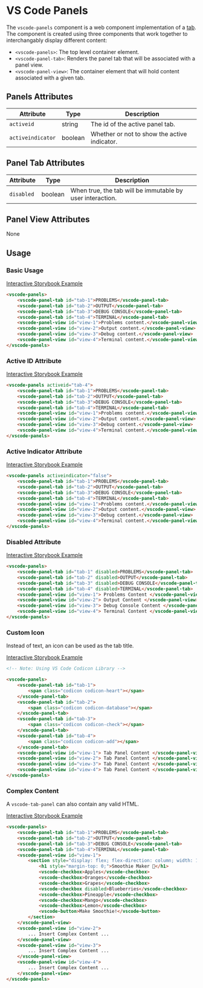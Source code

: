 # VS Code Panels

The `vscode-panels` component is a web component implementation of a [tab](https://developer.mozilla.org/en-US/docs/Web/Accessibility/ARIA/Roles/Tab_Role). The component is created using three components that work together to interchangably display different content:

-   `<vscode-panels>`: The top level container element.
-   `<vscode-panel-tab>`: Renders the panel tab that will be associated with a panel view.
-   `<vscode-panel-view>`: The container element that will hold content associated with a given tab.

## Panels Attributes

| Attribute         | Type    | Description                                  |
| ----------------- | ------- | -------------------------------------------- |
| `activeid`        | string  | The id of the active panel tab.              |
| `activeindicator` | boolean | Whether or not to show the active indicator. |

## Panel Tab Attributes

| Attribute  | Type    | Description                                               |
| ---------- | ------- | --------------------------------------------------------- |
| `disabled` | boolean | When true, the tab will be immutable by user interaction. |

## Panel View Attributes

None

## Usage

### Basic Usage

[Interactive Storybook Example](https://mttallac.azurewebsites.net/?path=/story/library-panels--default)

```html
<vscode-panels>
	<vscode-panel-tab id="tab-1">PROBLEMS</vscode-panel-tab>
	<vscode-panel-tab id="tab-2">OUTPUT</vscode-panel-tab>
	<vscode-panel-tab id="tab-3">DEBUG CONSOLE</vscode-panel-tab>
	<vscode-panel-tab id="tab-4">TERMINAL</vscode-panel-tab>
	<vscode-panel-view id="view-1">Problems content.</vscode-panel-view>
	<vscode-panel-view id="view-2">Output content.</vscode-panel-view>
	<vscode-panel-view id="view-3">Debug content.</vscode-panel-view>
	<vscode-panel-view id="view-4">Terminal content.</vscode-panel-view>
</vscode-panels>
```

### Active ID Attribute

[Interactive Storybook Example](https://mttallac.azurewebsites.net/?path=/story/library-panels--with-active-tab)

```html
<vscode-panels activeid="tab-4">
	<vscode-panel-tab id="tab-1">PROBLEMS</vscode-panel-tab>
	<vscode-panel-tab id="tab-2">OUTPUT</vscode-panel-tab>
	<vscode-panel-tab id="tab-3">DEBUG CONSOLE</vscode-panel-tab>
	<vscode-panel-tab id="tab-4">TERMINAL</vscode-panel-tab>
	<vscode-panel-view id="view-1">Problems content.</vscode-panel-view>
	<vscode-panel-view id="view-2">Output content.</vscode-panel-view>
	<vscode-panel-view id="view-3">Debug content.</vscode-panel-view>
	<vscode-panel-view id="view-4">Terminal content.</vscode-panel-view>
</vscode-panels>
```

### Active Indicator Attribute

[Interactive Storybook Example](https://mttallac.azurewebsites.net/?path=/story/library-panels--with-no-active-indicator)

```html
<vscode-panels activeindicator="false">
	<vscode-panel-tab id="tab-1">PROBLEMS</vscode-panel-tab>
	<vscode-panel-tab id="tab-2">OUTPUT</vscode-panel-tab>
	<vscode-panel-tab id="tab-3">DEBUG CONSOLE</vscode-panel-tab>
	<vscode-panel-tab id="tab-4">TERMINAL</vscode-panel-tab>
	<vscode-panel-view id="view-1">Problems content.</vscode-panel-view>
	<vscode-panel-view id="view-2">Output content.</vscode-panel-view>
	<vscode-panel-view id="view-3">Debug content.</vscode-panel-view>
	<vscode-panel-view id="view-4">Terminal content.</vscode-panel-view>
</vscode-panels>
```

### Disabled Attribute

[Interactive Storybook Example](https://mttallac.azurewebsites.net/?path=/story/library-panels--with-disabled)

```html
<vscode-panels>
	<vscode-panel-tab id="tab-1" disabled>PROBLEMS</vscode-panel-tab>
	<vscode-panel-tab id="tab-2" disabled>OUTPUT</vscode-panel-tab>
	<vscode-panel-tab id="tab-3" disabled>DEBUG CONSOLE</vscode-panel-tab>
	<vscode-panel-tab id="tab-4" disabled>TERMINAL</vscode-panel-tab>
	<vscode-panel-view id="view-1"> Problems Content </vscode-panel-view>
	<vscode-panel-view id="view-2"> Output Content </vscode-panel-view>
	<vscode-panel-view id="view-3"> Debug Console Content </vscode-panel-view>
	<vscode-panel-view id="view-4"> Terminal Content </vscode-panel-view>
</vscode-panels>
```

### Custom Icon

Instead of text, an icon can be used as the tab title.

[Interactive Storybook Example](https://mttallac.azurewebsites.net/?path=/story/library-panels--with-custom-tab-icons)

```html
<!-- Note: Using VS Code Codicon Library -->

<vscode-panels>
	<vscode-panel-tab id="tab-1">
		<span class="codicon codicon-heart"></span>
	</vscode-panel-tab>
	<vscode-panel-tab id="tab-2">
		<span class="codicon codicon-database"></span>
	</vscode-panel-tab>
	<vscode-panel-tab id="tab-3">
		<span class="codicon codicon-check"></span>
	</vscode-panel-tab>
	<vscode-panel-tab id="tab-4">
		<span class="codicon codicon-add"></span>
	</vscode-panel-tab>
	<vscode-panel-view id="view-1"> Tab Panel Content </vscode-panel-view>
	<vscode-panel-view id="view-2"> Tab Panel Content </vscode-panel-view>
	<vscode-panel-view id="view-3"> Tab Panel Content </vscode-panel-view>
	<vscode-panel-view id="view-4"> Tab Panel Content </vscode-panel-view>
</vscode-panels>
```

### Complex Content

A `vscode-tab-panel` can also contain any valid HTML.

[Interactive Storybook Example](https://mttallac.azurewebsites.net/?path=/story/library-panels--with-complex-panel-view-content)

```html
<vscode-panels>
	<vscode-panel-tab id="tab-1">PROBLEMS</vscode-panel-tab>
	<vscode-panel-tab id="tab-2">OUTPUT</vscode-panel-tab>
	<vscode-panel-tab id="tab-3">DEBUG CONSOLE</vscode-panel-tab>
	<vscode-panel-tab id="tab-4">TERMINAL</vscode-panel-tab>
	<vscode-panel-view id="view-1">
		<section style="display: flex; flex-direction: column; width: 100%;">
			<h1 style="margin-top: 0;">Smoothie Maker 🍓</h1>
			<vscode-checkbox>Apples</vscode-checkbox>
			<vscode-checkbox>Oranges</vscode-checkbox>
			<vscode-checkbox>Grapes</vscode-checkbox>
			<vscode-checkbox disabled>Blueberries</vscode-checkbox>
			<vscode-checkbox>Pineapple</vscode-checkbox>
			<vscode-checkbox>Mango</vscode-checkbox>
			<vscode-checkbox>Lemon</vscode-checkbox>
			<vscode-button>Make Smoothie!</vscode-button>
		</section>
	</vscode-panel-view>
	<vscode-panel-view id="view-2">
		... Insert Complex Content ...
	</vscode-panel-view>
	<vscode-panel-view id="view-3">
		... Insert Complex Content ...
	</vscode-panel-view>
	<vscode-panel-view id="view-4">
		... Insert Complex Content ...
	</vscode-panel-view>
</vscode-panels>
```
